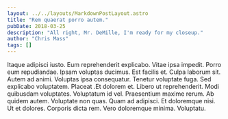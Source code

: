 ```yaml
---
layout: ../../layouts/MarkdownPostLayout.astro
title: "Rem quaerat porro autem."
pubDate: 2018-03-25
description: "All right, Mr. DeMille, I'm ready for my closeup."
author: "Chris Mass"
tags: []
---
```


Itaque adipisci iusto. Eum reprehenderit explicabo. Vitae ipsa impedit. Porro eum repudiandae. Ipsam voluptas ducimus. Est facilis et. Culpa laborum sit. Autem ad animi. Voluptas ipsa consequatur. Tenetur voluptate fuga. Sed explicabo voluptatem. Placeat .Et dolorem et. Libero ut reprehenderit. Modi quibusdam voluptates. Voluptatum id vel. Praesentium maxime rerum. Ab quidem autem. Voluptate non quas. Quam ad adipisci. Et doloremque nisi. Ut et dolores. Corporis dicta rem. Vero doloremque minima. Voluptatu.

